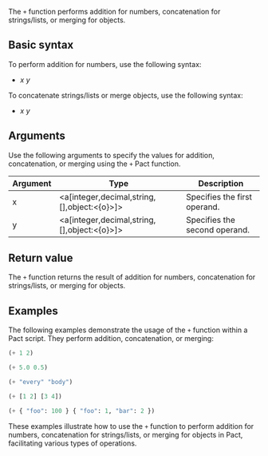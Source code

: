 The `+` function performs addition for numbers, concatenation for strings/lists, or merging for objects.

## Basic syntax

To perform addition for numbers, use the following syntax:

+ *x* *y*

To concatenate strings/lists or merge objects, use the following syntax:

+ *x* *y*

## Arguments

Use the following arguments to specify the values for addition, concatenation, or merging using the `+` Pact function.

| Argument | Type | Description |
| --- | --- | --- |
| x | <a[integer,decimal,string,[<l>],object:<{o}>]> | Specifies the first operand. |
| y | <a[integer,decimal,string,[<l>],object:<{o}>]> | Specifies the second operand. |

## Return value

The `+` function returns the result of addition for numbers, concatenation for strings/lists, or merging for objects.

## Examples

The following examples demonstrate the usage of the `+` function within a Pact script. They perform addition, concatenation, or merging:

```lisp
(+ 1 2)
```
```lisp
(+ 5.0 0.5)
```
```lisp
(+ "every" "body")
```
```lisp
(+ [1 2] [3 4])
```
```lisp
(+ { "foo": 100 } { "foo": 1, "bar": 2 })
```

These examples illustrate how to use the `+` function to perform addition for numbers, concatenation for strings/lists, or merging for objects in Pact, facilitating various types of operations.
